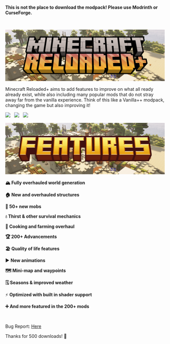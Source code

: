 **This is not the place to download the modpack! Please use Modrinth or CurseForge.**

&nbsp;

![](https://raw.githubusercontent.com/Cashtastrophe/Minecraft-Reloaded-Plus/refs/heads/main/images/logo_banner.png)

Minecraft Reloaded+ aims to add features to improve on what all ready already exist, while also including many popular mods that do not stray away far from the vanilla experience. Think of this like a Vanilla++ modpack, changing the game but also improving it!

[![](https://cdn.jsdelivr.net/npm/@intergrav/devins-badges@3/assets/compact/available/curseforge_vector.svg)](https://www.curseforge.com/minecraft/modpacks/minecraftreloaded)   [![](https://cdn.jsdelivr.net/npm/@intergrav/devins-badges@3/assets/compact/available/modrinth_vector.svg)](https://modrinth.com/modpack/minecraft-reloaded-plus)   [![](https://cdn.jsdelivr.net/npm/@intergrav/devins-badges@3/assets/compact/available/github_vector.svg)](https://github.com/Cashtastrophe/Minecraft-Reloaded-Plus)

![](https://raw.githubusercontent.com/Cashtastrophe/Minecraft-Reloaded-Plus/refs/heads/main/images/features_banner.png)

**🏔️ Fully overhauled world generation**

**🏠 New and overhauled structures**

**🦆 50+ new mobs**

**💧 Thirst & other survival mechanics**

**🍳 Cooking and farming overhaul**

**🏆 200+ Advancements**

**🏖️ Quality of life features**

▶️ **New animations**

**🗺️ Mini-map and waypoints**

**🗓️ Seasons & improved weather**

⚡ **Optimized with built in shader support**

**➕ And more featured in the 200+ mods**

 

Bug Report: [Here](https://github.com/Cashtastrophe/Minecraft-Reloaded-Plus/issues/new?template=bug_report.yml) 

Thanks for 500 downloads! 💖
